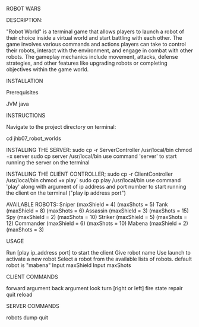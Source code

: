 ROBOT WARS


DESCRIPTION:

"Robot World" is a terminal game that allows players to launch a robot of their choice inside a virtual world and start battling with each other. The game involves various commands and actions players can take to control their robots, interact with the environment, and engage in combat with other robots. The gameplay mechanics include movement, attacks, defense strategies, and other features like upgrading robots or completing objectives within the game world.



INSTALLATION

Prerequisites

JVM
java


INSTRUCTIONS

Navigate to the project directory on terminal:

cd jhb07_robot_worlds

INSTALLING THE SERVER:
sudo cp -r ServerController /usr/local/bin
chmod +x server
sudo cp server /usr/local/bin
use command 'server' to start running the server on the terminal

INSTALLING THE CLIENT CONTROLLER;
sudo cp -r ClientController /usr/local/bin
chmod +x play`
sudo cp play /usr/local/bin 
use command 'play' along with argument of ip address and port number to start running the client on the terminal ("play ip address port")


AVAILABLE ROBOTS:
Sniper (maxShield = 4) (maxShots = 5)
Tank (maxShield = 8) (maxShots =  6)
Assassin (maxShield = 3) (maxShots =  15)
Spy (maxShield = 2) (maxShots =  10)
Striker (maxShield = 5) (maxShots =  12)
Commander (maxShield = 6) (maxShots =  10)
Mabena (maxShield = 2) (maxShots =  3)

USAGE

Run [play ip_address port] to start the client
Give robot name
Use launch to activate a new robot
Select a robot from the available lists of robots. default robot is "mabena"
Input maxShield
Input maxShots

CLIENT COMMANDS

forward argument
back argument
look
turn [right or left]
fire
state
repair
quit
reload

SERVER COMMANDS

robots
dump
quit
